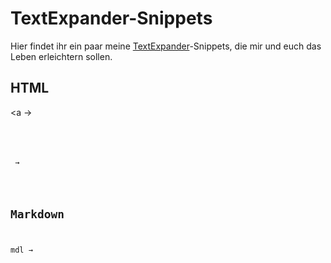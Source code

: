 TextExpander-Snippets
=====================

Hier findet ihr ein paar meine [TextExpander](http://clkde.tradedoubler.com/click?p=23761&a=1998011&url=https://itunes.apple.com/de/app/textexpander-for-mac/id405274824?mt=12&partnerId=2003)-Snippets, die mir und euch das Leben erleichtern sollen.

## HTML

<a → <a href="" title="" target="_blank"></a>
<h1 → <h1></h1>
<h2 → <h2></h2>
<h3 → <h3></h3>
<div → <div class=""></div>
<span → <span></span>
<code → <code></code>
<block → <blockquote><code
				 <cite></cite></blockquote>
<p> → <p></p>

## Markdown
mdl → [](https://link "Title")